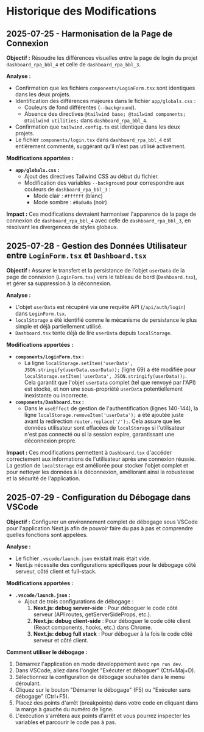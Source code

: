 # Historique des Modifications

## 2025-07-25 - Harmonisation de la Page de Connexion

**Objectif :** Résoudre les différences visuelles entre la page de login du projet `dashboard_rpa_bbl_4` et celle de `dashboard_rpa_bbl_3`.

**Analyse :**
- Confirmation que les fichiers `components/LoginForm.tsx` sont identiques dans les deux projets.
- Identification des différences majeures dans le fichier `app/globals.css` :
    - Couleurs de fond différentes (`--background`).
    - Absence des directives `@tailwind base; @tailwind components; @tailwind utilities;` dans `dashboard_rpa_bbl_4`.
- Confirmation que `tailwind.config.ts` est identique dans les deux projets.
- Le fichier `components/login.tsx` dans `dashboard_rpa_bbl_4` est entièrement commenté, suggérant qu'il n'est pas utilisé activement.

**Modifications apportées :**
- **`app/globals.css` :**
    - Ajout des directives Tailwind CSS au début du fichier.
    - Modification des variables `--background` pour correspondre aux couleurs de `dashboard_rpa_bbl_3` :
        - Mode clair : `#ffffff` (blanc)
        - Mode sombre : `#0a0a0a` (noir)

**Impact :** Ces modifications devraient harmoniser l'apparence de la page de connexion de `dashboard_rpa_bbl_4` avec celle de `dashboard_rpa_bbl_3`, en résolvant les divergences de styles globaux.

## 2025-07-28 - Gestion des Données Utilisateur entre `LoginForm.tsx` et `Dashboard.tsx`

**Objectif :** Assurer le transfert et la persistance de l'objet `userData` de la page de connexion (`LoginForm.tsx`) vers le tableau de bord (`Dashboard.tsx`), et gérer sa suppression à la déconnexion.

**Analyse :**
- L'objet `userData` est récupéré via une requête API (`/api/auth/login`) dans `LoginForm.tsx`.
- `localStorage` a été identifié comme le mécanisme de persistance le plus simple et déjà partiellement utilisé.
- `Dashboard.tsx` tente déjà de lire `userData` depuis `localStorage`.

**Modifications apportées :**
- **`components/LoginForm.tsx` :**
    - La ligne `localStorage.setItem('userData', JSON.stringify(userData.userData));` (ligne 69) a été modifiée pour `localStorage.setItem('userData', JSON.stringify(userData));`. Cela garantit que l'objet `userData` complet (tel que renvoyé par l'API) est stocké, et non une sous-propriété `userData` potentiellement inexistante ou incorrecte.
- **`components/Dashboard.tsx` :**
    - Dans le `useEffect` de gestion de l'authentification (lignes 140-144), la ligne `localStorage.removeItem('userData');` a été ajoutée juste avant la redirection `router.replace('/');`. Cela assure que les données utilisateur sont effacées de `localStorage` si l'utilisateur n'est pas connecté ou si la session expire, garantissant une déconnexion propre.

**Impact :** Ces modifications permettent à `Dashboard.tsx` d'accéder correctement aux informations de l'utilisateur après une connexion réussie. La gestion de `localStorage` est améliorée pour stocker l'objet complet et pour nettoyer les données à la déconnexion, améliorant ainsi la robustesse et la sécurité de l'application.

## 2025-07-29 - Configuration du Débogage dans VSCode

**Objectif :** Configurer un environnement complet de débogage sous VSCode pour l'application Next.js afin de pouvoir faire du pas à pas et comprendre quelles fonctions sont appelées.

**Analyse :**
- Le fichier `.vscode/launch.json` existait mais était vide.
- Next.js nécessite des configurations spécifiques pour le débogage côté serveur, côté client et full-stack.

**Modifications apportées :**
- **`.vscode/launch.json` :**
    - Ajout de trois configurations de débogage :
        1. **Next.js: debug server-side** : Pour déboguer le code côté serveur (API routes, getServerSideProps, etc.).
        2. **Next.js: debug client-side** : Pour déboguer le code côté client (React components, hooks, etc.) dans Chrome.
        3. **Next.js: debug full stack** : Pour déboguer à la fois le code côté serveur et côté client.

**Comment utiliser le débogage :**
1. Démarrez l'application en mode développement avec `npm run dev`.
2. Dans VSCode, allez dans l'onglet "Exécuter et déboguer" (Ctrl+Maj+D).
3. Sélectionnez la configuration de débogage souhaitée dans le menu déroulant.
4. Cliquez sur le bouton "Démarrer le débogage" (F5) ou "Exécuter sans débogage" (Ctrl+F5).
5. Placez des points d'arrêt (breakpoints) dans votre code en cliquant dans la marge à gauche du numéro de ligne.
6. L'exécution s'arrêtera aux points d'arrêt et vous pourrez inspecter les variables et parcourir le code pas à pas.